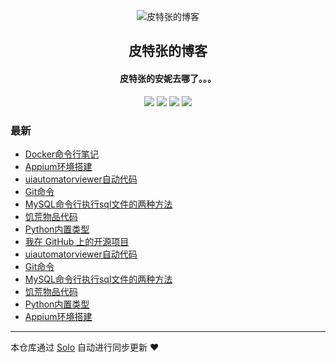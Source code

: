 <p align="center"><img alt="皮特张的博客" src="https://pics.peterzhang.top/navicons/favicon2.png"></p><h2 align="center">
皮特张的博客
</h2>

<h4 align="center">皮特张的安妮去哪了。。。</h4>
<p align="center"><a title="皮特张的博客" target="_blank" href="https://github.com/PeterZZ4609/solo-blog"><img src="https://img.shields.io/github/last-commit/PeterZZ4609/solo-blog.svg?style=flat-square&color=FF9900"></a>
<a title="GitHub repo size in bytes" target="_blank" href="https://github.com/PeterZZ4609/solo-blog"><img src="https://img.shields.io/github/repo-size/PeterZZ4609/solo-blog.svg?style=flat-square"></a>
<a title="Solo Version" target="_blank" href="https://github.com/b3log/solo/releases"><img src="https://img.shields.io/badge/solo-3.6.6-f1e05a.svg?style=flat-square&color=blueviolet"></a>
<a title="Hits" target="_blank" href="https://github.com/b3log/hits"><img src="https://hits.b3log.org/PeterZZ4609/solo-blog.svg"></a></p>

### 最新

* [Docker命令行笔记](https://solo.peterzhang.top/articles/2019/11/10/1573389740308.html)
* [Appium环境搭建](https://solo.peterzhang.top/articles/2019/11/10/1573388843329.html)
* [uiautomatorviewer自动代码](https://solo.peterzhang.top/articles/2019/11/10/1573388842981.html)
* [Git命令](https://solo.peterzhang.top/articles/2019/11/10/1573388842736.html)
* [MySQL命令行执行sql文件的两种方法](https://solo.peterzhang.top/articles/2019/11/10/1573388842169.html)
* [饥荒物品代码](https://solo.peterzhang.top/articles/2019/11/10/1573388841751.html)
* [Python内置类型](https://solo.peterzhang.top/articles/2019/11/10/1573388840961.html)
* [我在 GitHub 上的开源项目](https://solo.peterzhang.top/my-github-repos)
* [uiautomatorviewer自动代码](https://solo.peterzhang.top/articles/2019/11/10/1573335709953.html)
* [Git命令](https://solo.peterzhang.top/articles/2019/11/10/1573335709688.html)
* [MySQL命令行执行sql文件的两种方法](https://solo.peterzhang.top/articles/2019/11/10/1573335709191.html)
* [饥荒物品代码](https://solo.peterzhang.top/articles/2019/11/10/1573335708759.html)
* [Python内置类型](https://solo.peterzhang.top/articles/2019/11/10/1573335707952.html)
* [Appium环境搭建](https://solo.peterzhang.top/articles/2019/11/10/1573334728704.html)



---

本仓库通过 [Solo](https://github.com/b3log/solo) 自动进行同步更新 ❤️ 